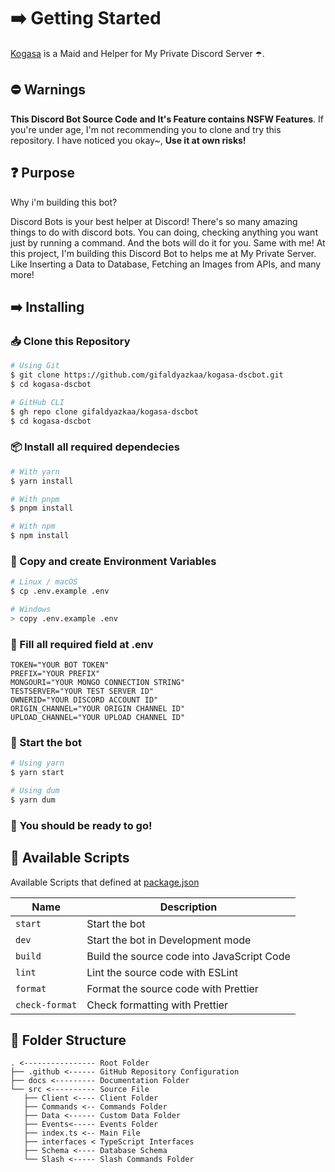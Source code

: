 # ➡️ Getting Started

[Kogasa](/) is a Maid and Helper for My Private Discord Server ☂️.

## ⛔ Warnings

**This Discord Bot Source Code and It's Feature contains NSFW Features**. If you're under age, I'm not recommending you to clone and try this repository. I have noticed you okay~, **Use it at own risks!**

## ❓ Purpose

Why i'm building this bot?

Discord Bots is your best helper at Discord! There's so many amazing things to do with discord bots. You can doing, checking anything you want just by running a command. And the bots will do it for you. Same with me! At this project, I'm building this Discord Bot to helps me at My Private Server. Like Inserting a Data to Database, Fetching an Images from APIs, and many more!

## ➡️ Installing

### 📥 Clone this Repository

```sh
# Using Git
$ git clone https://github.com/gifaldyazkaa/kogasa-dscbot.git
$ cd kogasa-dscbot

# GitHub CLI
$ gh repo clone gifaldyazkaa/kogasa-dscbot
$ cd kogasa-dscbot
```

### 📦 Install all required dependecies

```sh
# With yarn
$ yarn install

# With pnpm
$ pnpm install

# With npm
$ npm install
```

### 📄 Copy and create Environment Variables

```sh
# Linux / macOS
$ cp .env.example .env

# Windows
> copy .env.example .env
```

### 📝 Fill all required field at .env

```
TOKEN="YOUR BOT TOKEN"
PREFIX="YOUR PREFIX"
MONGOURI="YOUR MONGO CONNECTION STRING"
TESTSERVER="YOUR TEST SERVER ID"
OWNERID="YOUR DISCORD ACCOUNT ID"
ORIGIN_CHANNEL="YOUR ORIGIN CHANNEL ID"
UPLOAD_CHANNEL="YOUR UPLOAD CHANNEL ID"
```

### 🏃 Start the bot

```bash
# Using yarn
$ yarn start

# Using dum
$ yarn dum
```

### 🎉 You should be ready to go!

## 📃 Available Scripts

Available Scripts that defined at [package.json]()

| Name           | Description                                |
| -------------- | ------------------------------------------ |
| `start`        | Start the bot                              |
| `dev`          | Start the bot in Development mode          |
| `build`        | Build the source code into JavaScript Code |
| `lint`         | Lint the source code with ESLint           |
| `format`       | Format the source code with Prettier       |
| `check-format` | Check formatting with Prettier             |

## 📂 Folder Structure

```
. <---------------- Root Folder
├── .github <------ GitHub Repository Configuration
├── docs <--------- Documentation Folder
└── src <---------- Source File
   ├── Client <---- Client Folder
   ├── Commands <-- Commands Folder
   ├── Data <------ Custom Data Folder
   ├── Events<----- Events Folder
   ├── index.ts <-- Main File
   ├── interfaces < TypeScript Interfaces
   ├── Schema <---- Database Schema
   └── Slash <----- Slash Commands Folder
```
